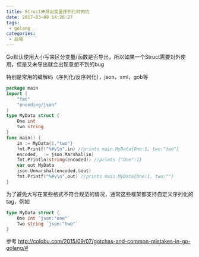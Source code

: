 ```yaml
---
title: Struct未导出变量序列化时的坑
date: 2017-03-09 14:26:27
tags:
 - golang
categories:
 - 后端
---
```


Go默认使用大小写来区分变量/函数是否导出，所以如果一个Struct需要对外使用，但是又未导出就会出现意想不到的bug

特别是常用的编解码（序列化/反序列化），json，xml，gob等

``` go
package main
import (
	"fmt"
	"encoding/json"
)
type MyData struct {
	One int
	two string
}
func main() {
	in := MyData{1,"two"}
	fmt.Printf("%#v\n",in) //prints main.MyData{One:1, two:"two"}
	encoded,_ := json.Marshal(in)
	fmt.Println(string(encoded)) //prints {"One":1}
	var out MyData
	json.Unmarshal(encoded,&out)
	fmt.Printf("%#v\n",out) //prints main.MyData{One:1, two:""}
}
```

为了避免大写在某些格式不符合规范的情况，通常这些框架都支持自定义序列化的tag，例如

``` go
type MyData struct {
	One int `json:"one"`
	Two string `json:"two"`
}
```

参考 <http://colobu.com/2015/09/07/gotchas-and-common-mistakes-in-go-golang/#>